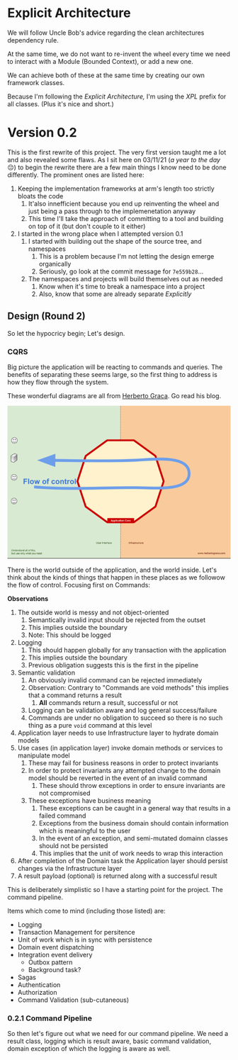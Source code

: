 ﻿# Explicit Architecture

We will follow Uncle Bob's advice regarding the clean architectures dependency rule.

At the same time, we do not want to re-invent the wheel every time we need to interact with a Module (Bounded Context), or add a new one.

We can achieve both of these at the same time by creating our own framework classes.

Because I'm following the *Explicit Architecture,* I'm using the *XPL* prefix for all classes. (Plus it's nice and short.)

# Version 0.2

This is the first rewrite of this project. The very first version taught me a lot and also revealed some flaws.
As I sit here on 03/11/21 (*a year to the day* :pensive:) to begin the rewrite there are a few main things I know need to be done differently.
The prominent ones are listed here:

1. Keeping the implementation frameworks at arm's length too strictly bloats the code
   1. It'also innefficient because you end up reinventing the wheel and just being a pass through to the implemenetation anyway
   2. This time I'll take the approach of committing to a tool and building on top of it (but don't couple to it either)
2. I started in the wrong place when I attempted version 0.1
   1. I started with building out the shape of the source tree, and namespaces
      1. This is a problem because I'm not letting the design emerge organically
      2. Seriously, go look at the commit message for `7e559b28`...
   2. The namespaces and projects will build themselves out as needed
      1. Know when it's time to break a namespace into a project
      2. Also, know that some are already separate *Explicitly*

## Design (Round 2)

So let the hypocricy begin; Let's design.

### CQRS

Big picture the application will be reacting to commands and queries.
The benefits of separating these seems large, so the first thing to address is how they flow through the system.

These wonderful diagrams are all from [Herberto Graca](https://herbertograca.com/). Go read his blog.

![Flow Of Control](./flow-of-control.png)

There is the world outside of the application, and the world inside.
Let's think about the kinds of things that happen in these places as we followow the flow of control.
Focusing first on Commands:

**Observations**
1. The outside world is messy and not object-oriented
   1. Semantically invalid input should be rejected from the outset
   2. This implies outside the boundary
   3. Note: This should be logged
2. Logging
   1. This should happen globally for any transaction with the application
   2. This implies outside the boundary
   3. Previous obligation suggests this is the first in the pipeline
3. Semantic validation
   1. An obviously invalid command can be rejected immediately
   2. Observation: Contrary to "Commands are void methods" this implies that a command returns a result
      1. **All** commands return a result, successful or not
   3. Logging can be validation aware and log general success/failure
   4. Commands are under no obligation to succeed so there is no such thing as a pure `void` command at this level
4. Application layer needs to use Infrastructure layer to hydrate domain models
5. Use cases (in application layer) invoke domain methods or services to manipulate model
   1. These may fail for business reasons in order to protect invariants
   2. In order to protect invariants any attempted change to the domain model should be reverted in the event of an invalid command
      1. These should throw exceptions in order to ensure invariants are not compromised
   3. These exceptions have business meaning
      1. These exceptions can be caught in a general way that results in a failed command
      3. Exceptions from the business domain should contain information which is meaningful to the user
      4. In the event of an exception, and semi-mutated domainn classes should not be persisted
        1. This implies that the unit of work needs to wrap this interaction
6. After completion of the Domain task the Application layer should persist changes via the Infrastructure layer
7. A result payload (optional) is returned along with a successful result

This is deliberately simplistic so I have a starting point for the project. The command pipeline.

Items which come to mind (including those listed) are:
- Logging
- Transaction Management for persitence
- Unit of work which is in sync with persistence
- Domain event dispatching
- Integration event delivery
  - Outbox pattern
  - Background task?
- Sagas
- Authentication
- Authorization
- Command Validation (sub-cutaneous)

### 0.2.1 Command Pipeline

So then let's figure out what we need for our command pipeline.
We need a result class, logging which is result aware, basic command validation, domain exception of which the logging is aware as well.


